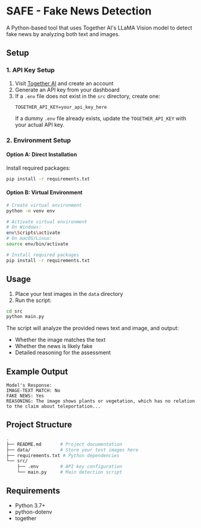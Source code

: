 # SAFE - Fake News Detection

A Python-based tool that uses Together AI's LLaMA Vision model to detect fake news by analyzing both text and images.

## Setup

### 1. API Key Setup
1. Visit [Together AI](https://api.together.ai) and create an account
2. Generate an API key from your dashboard
3. If a `.env` file does not exist in the `src` directory, create one:
   ```env
   TOGETHER_API_KEY=your_api_key_here
   ```
   If a dummy `.env` file already exists, update the `TOGETHER_API_KEY` with your actual API key.

### 2. Environment Setup 

#### Option A: Direct Installation
Install required packages:
```bash
pip install -r requirements.txt
```

#### Option B: Virtual Environment
```bash
# Create virtual environment
python -m venv env

# Activate virtual environment
# On Windows:
env\Scripts\activate
# On macOS/Linux:
source env/bin/activate

# Install required packages
pip install -r requirements.txt
```

## Usage

1. Place your test images in the `data` directory
2. Run the script:
```bash
cd src
python main.py
```

The script will analyze the provided news text and image, and output:
- Whether the image matches the text
- Whether the news is likely fake
- Detailed reasoning for the assessment

## Example Output
```
Model's Response:
IMAGE-TEXT MATCH: No
FAKE NEWS: Yes
REASONING: The image shows plants or vegetation, which has no relation to the claim about teleportation...
```

## Project Structure
```bash
.
├── README.md       # Project documentation
├── data/           # Store your test images here
├── requirements.txt # Python dependencies
└── src/
    ├── .env        # API key configuration
    └── main.py     # Main detection script
```

## Requirements
- Python 3.7+
- python-dotenv
- together

